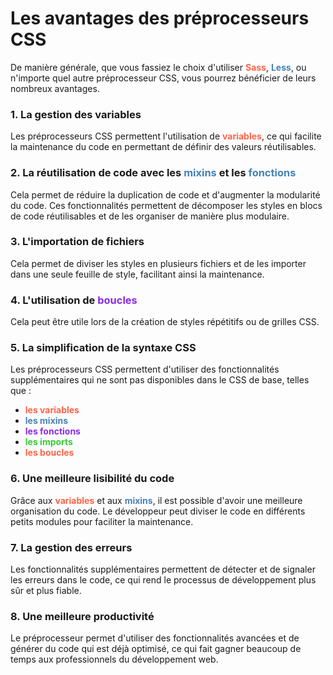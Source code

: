 # Les avantages des préprocesseurs CSS

De manière générale, que vous fassiez le choix d'utiliser <span style="color:#ff6347;">**Sass**</span>, <span style="color:#4682b4;">**Less**</span>, ou n'importe quel autre préprocesseur CSS, vous pourrez bénéficier de leurs nombreux avantages.

### 1. La gestion des variables
Les préprocesseurs CSS permettent l'utilisation de <span style="color:#ff6347;">**variables**</span>, ce qui facilite la maintenance du code en permettant de définir des valeurs réutilisables.

### 2. La réutilisation de code avec les <span style="color:#4682b4;">**mixins**</span> et les <span style="color:#4682b4;">**fonctions**</span>
Cela permet de réduire la duplication de code et d'augmenter la modularité du code. Ces fonctionnalités permettent de décomposer les styles en blocs de code réutilisables et de les organiser de manière plus modulaire.

### 3. L'importation de fichiers
Cela permet de diviser les styles en plusieurs fichiers et de les importer dans une seule feuille de style, facilitant ainsi la maintenance.

### 4. L'utilisation de <span style="color:#8a2be2;">**boucles**</span>
Cela peut être utile lors de la création de styles répétitifs ou de grilles CSS.

### 5. La simplification de la syntaxe CSS
Les préprocesseurs CSS permettent d'utiliser des fonctionnalités supplémentaires qui ne sont pas disponibles dans le CSS de base, telles que :
- <span style="color:#ff6347;">**les variables**</span>
- <span style="color:#4682b4;">**les mixins**</span>
- <span style="color:#8a2be2;">**les fonctions**</span>
- <span style="color:#32cd32;">**les imports**</span>
- <span style="color:#ff6347;">**les boucles**</span>

### 6. Une meilleure lisibilité du code
Grâce aux <span style="color:#ff6347;">**variables**</span> et aux <span style="color:#4682b4;">**mixins**</span>, il est possible d'avoir une meilleure organisation du code. Le développeur peut diviser le code en différents petits modules pour faciliter la maintenance.

### 7. La gestion des erreurs
Les fonctionnalités supplémentaires permettent de détecter et de signaler les erreurs dans le code, ce qui rend le processus de développement plus sûr et plus fiable.

### 8. Une meilleure productivité
Le préprocesseur permet d'utiliser des fonctionnalités avancées et de générer du code qui est déjà optimisé, ce qui fait gagner beaucoup de temps aux professionnels du développement web.
